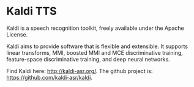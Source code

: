 # Kaldi TTS

Kaldi is a speech recognition toolkit, freely available under the Apache License.

Kaldi aims to provide software that is flexible and extensible.
It supports linear transforms, MMI, boosted MMI and MCE discriminative training,
feature-space discriminative training, and deep neural networks.

Find Kaldi here: http://kaldi-asr.org/.
The github project is: https://github.com/kaldi-asr/kaldi.
